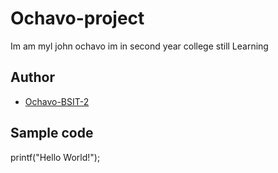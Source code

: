 # Ochavo-project
Im am myl john ochavo im in second year college still Learning 
## Author 
* [Ochavo-BSIT-2](https://github.com/Rodel-BSIT-2)
## Sample code
printf("Hello World!");


